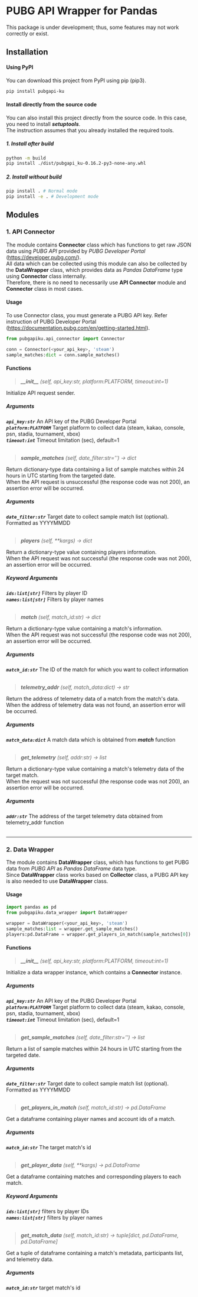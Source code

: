 # PUBG API Wrapper for Pandas
This package is under development; thus, some features may not work correctly or exist.   

## Installation
#### Using PyPI
You can download this project from PyPI using pip (pip3).   
```bash
pip install pubgapi-ku
```

#### Install directly from the source code
You can also install this project directly from the source code. In this case, you need to install ***setuptools***.   
The instruction assumes that you already installed the required tools.

##### 1. Install after build
```bash
python -m build
pip install ./dist/pubgapi_ku-0.16.2-py3-none-any.whl
```

##### 2. Install without build
```bash
pip install . # Normal mode
pip install -e . # Development mode
```

## Modules
### 1. API Connector
The module contains **Connector** class which has functions to get raw JSON data using *PUBG API* provided by *PUBG Developer Portal* (https://developer.pubg.com/).   
All data which can be collected using this module can also be collected by the **DataWrapper** class, which provides data as *Pandas DataFrame* type using **Connector** class internally.   
Therefore, there is no need to necessarily use **API Connector** module and **Connector** class in most cases.   

#### Usage
To use Connector class, you must generate a PUBG API key. Refer instruction of PUBG Developer Portal (https://documentation.pubg.com/en/getting-started.html).   
```Python
from pubgapiku.api_connector import Connector

conn = Connector(<your_api_key>, 'steam')
sample_matches:dict = conn.sample_matches()
```
#### Functions
> ***\_\_init\_\_*** *(self, api_key:str, platform:PLATFORM, timeout:int=1)*

Initialize API request sender.   

##### Arguments
***`api_key:str`*** An API key of the PUBG Developer Portal   
***`platform:PLATFORM`*** Target platform to collect data (steam, kakao, console, psn, stadia, tournament, xbox)   
***`timeout:int`*** Timeout limitation (sec), default=1   
&nbsp;

> ***sample_matches*** *(self, date_filter:str='') -> dict*

Return dictionary-type data containing a list of sample matches within 24 hours in UTC starting from the targeted date.   
When the API request is unsuccessful (the response code was not 200), an assertion error will be occurred.   

##### Arguments
***`date_filter:str`*** Target date to collect sample match list (optional). Formatted as YYYYMMDD   
&nbsp;

> ***players*** *(self, \*\*kargs) -> dict*

Return a dictionary-type value containing players information.   
When the API request was not successful (the response code was not 200), an assertion error will be occurred.   

##### Keyword Arguments
***`ids:list[str]`*** Filters by player ID   
***`names:list[str]`*** Filters by player names   
&nbsp;

> ***match*** *(self, match_id:str) -> dict*

Return a dictionary-type value containing a match's information.   
When the API request was not successful (the response code was not 200), an assertion error will be occurred.   

##### Arguments
***`match_id:str`*** The ID of the match for which you want to collect information   
&nbsp;

> ***telemetry_addr*** *(self, match_data:dict) -> str*

Return the address of telemetry data of a match from the match's data.   
When the address of telemetry data was not found, an assertion error will be occurred.   

##### Arguments
***`match_data:dict`*** A match data which is obtained from ***match*** function   
&nbsp;

> ***get_telemetry*** *(self, addr:str) -> list*

Return a dictionary-type value containing a match's telemetry data of the target match.   
When the request was not successful (the response code was not 200), an assertion error will be occurred.   

##### Arguments
***`addr:str`*** The address of the target telemetry data obtained from telemetry_addr function   
&nbsp;

---
### 2. Data Wrapper
The module contains **DataWrapper** class, which has functions to get PUBG data from *PUBG API* as *Pandas DataFrame* data type.   
Since **DataWrapper** class works based on **Collector** class, a PUBG API key is also needed to use **DataWrapper** class.   

#### Usage
```Python
import pandas as pd
from pubgapiku.data_wrapper import DataWrapper

wrapper = DataWrapper(<your_api_key>, 'steam')
sample_matches:list = wrapper.get_sample_matches()
players:pd.DataFrame = wrapper.get_players_in_match(sample_matches[0])
```
#### Functions
> ***\_\_init\_\_*** *(self, api_key:str, platform:PLATFORM, timeout:int=1)*

Initialize a data wrapper instance, which contains a **Connector** instance.   

##### Arguments
***`api_key:str`*** An API key of the PUBG Developer Portal   
***`platform:PLATFORM`*** Target platform to collect data (steam, kakao, console, psn, stadia, tournament, xbox)   
***`timeout:int`*** Timeout limitation (sec), default=1   
&nbsp;

> ***get_sample_matches*** *(self, date_filter:str='') -> list*

Return a list of sample matches within 24 hours in UTC starting from the targeted date.   

##### Arguments
***`date_filter:str`*** Target date to collect sample match list (optional). Formatted as YYYYMMDD   
&nbsp;

> ***get_players_in_match*** *(self, match_id:str) -> pd.DataFrame*

Get a dataframe containing player names and account ids of a match.   

##### Arguments
***`match_id:str`*** The target match's id   
&nbsp;

> ***get_player_data*** *(self, \*\*kargs) -> pd.DataFrame*

Get a dataframe containing matches and corresponding players to each match.   

##### Keyword Arguments
***`ids:list[str]`*** filters by player IDs   
***`names:list[str]`*** filters by player names   
&nbsp;

> ***get_match_data*** *(self, match_id:str) -> tuple[dict, pd.DataFrame, pd.DataFrame]*

Get a tuple of dataframe containing a match's metadata, participants list, and telemetry data.   

##### Arguments
***`match_id:str`*** target match's id   
&nbsp;